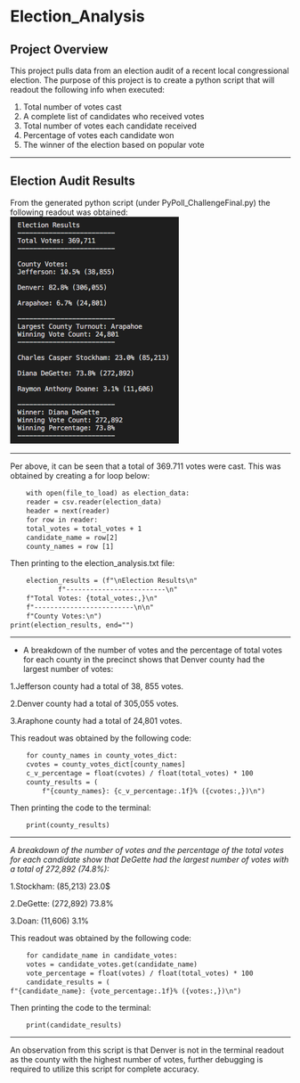# Election_Analysis

## Project Overview
This project pulls data from an election audit of a recent local congressional election. The purpose of this project is to create a python script that will readout the following info when executed: 
1. Total number of votes cast
2. A complete list of candidates who received votes
3. Total number of votes each candidate received
4. Percentage of votes each candidate won
5. The winner of the election based on popular vote

---
## Election Audit Results 
From the generated python script (under PyPoll_ChallengeFinal.py) the following readout was obtained: 
![alt text](https://github.com/NassimNatA/Election_Analysis/blob/master/Terminal_Screenshot.png)

---
Per above, it can be seen that a total of 369.711 votes were cast. This was obtained by creating a for loop below: 

        with open(file_to_load) as election_data:
        reader = csv.reader(election_data)
        header = next(reader)
        for row in reader:
        total_votes = total_votes + 1
        candidate_name = row[2]
        county_names = row [1]

Then printing to the election_analysis.txt file: 

        election_results = (f"\nElection Results\n"
                f"-------------------------\n"
        f"Total Votes: {total_votes:,}\n"
        f"-------------------------\n\n"
        f"County Votes:\n")
    print(election_results, end="")
    
---

* A breakdown of the number of votes and the percentage of total votes for each county in the precinct shows that Denver county had the largest number of votes:

1.Jefferson county had a total of 38, 855 votes. 

2.Denver county had a total of 305,055 votes. 

3.Araphone county had a total of 24,801 votes. 

This readout was obtained by the following code: 

        for county_names in county_votes_dict:
        cvotes = county_votes_dict[county_names]
        c_v_percentage = float(cvotes) / float(total_votes) * 100
        county_results = (
            f"{county_names}: {c_v_percentage:.1f}% ({cvotes:,})\n")
Then printing the code to the terminal: 

        print(county_results)
 
---
*A breakdown of the number of votes and the percentage of the total votes for each candidate show that DeGette had the largest number of votes with a total of 272,892 (74.8%):*

1.Stockham: (85,213) 23.0$

2.DeGette: (272,892) 73.8%

3.Doan: (11,606) 3.1%

This readout was obtained by the following code: 

        for candidate_name in candidate_votes:
        votes = candidate_votes.get(candidate_name)
        vote_percentage = float(votes) / float(total_votes) * 100
        candidate_results = (
    f"{candidate_name}: {vote_percentage:.1f}% ({votes:,})\n")
Then printing the code to the terminal: 

        print(candidate_results)

---
An observation from this script is that Denver is not in the terminal readout as the county with the highest number of votes, further debugging is required to utilize this script for complete accuracy. 
